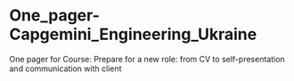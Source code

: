 # One_pager-Capgemini_Engineering_Ukraine
One pager for Course:  Prepare for a new role: from CV to self-presentation and communication with client
